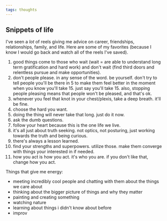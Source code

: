 ```yaml
---
tags: thoughts
---
```


## Snippets of life

I've seen a *lot* of reels giving me advice on career, friendships, relationships, family, and life. Here are some of my favorites (because I know I would go back and watch all of the reels I've saved).

1. good things come to those who wait (wait = are able to understand long term gratification and hard work) and don't wait (find third doors and relentless pursue and make opportunities).
2. don't people please. in any sense of the word. be yourself. don't try to tell people you'll be there in 5 to make them feel better in the moment when you know you'll take 15. just say you'll take 15. also, stopping people pleasing means that people won't be pleased, and that's ok.
3. whenever you feel that knot in your chest/plexis, take a deep breath. it'll be fine.
4. choose the hard you want.
5. doing the thing will never take that long. just do it now.
6. ask the dumb questions.
7. follow your heart because this is the one life we live.
8. it's all just about truth seeking. not optics, not posturing, just working towards the truth and being curious.
9. there's always a lesson learned.
10. find your strengths and superpowers. utilize those. make them converge with things your interested in if needed.
11. how you act is how you act. it's who you are. if you don't like that, change how you act.

Things that give me energy:
- meeting incredibly cool people and chatting with them about the things we care about
- thinking about the bigger picture of things and why they matter
- painting and creating something
- watching nature
- learning about things i didn't know about before
- improv